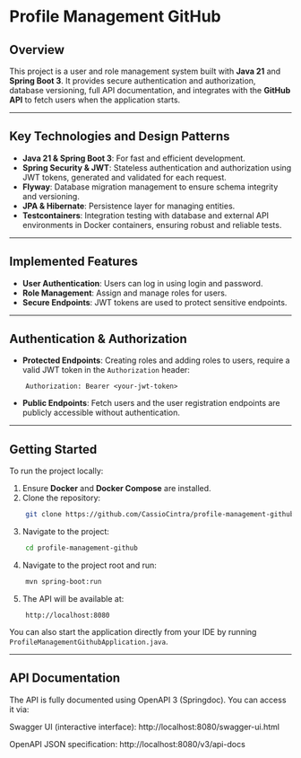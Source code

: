 # Profile Management GitHub

## Overview
This project is a user and role management system built with **Java 21** and **Spring Boot 3**. It provides secure 
authentication and authorization, database versioning, full API documentation, and integrates with the **GitHub API** 
to fetch users when the application starts.

---

## Key Technologies and Design Patterns

- **Java 21 & Spring Boot 3**: For fast and efficient development.
- **Spring Security & JWT**: Stateless authentication and authorization using JWT tokens, generated and validated for 
each request.
- **Flyway**: Database migration management to ensure schema integrity and versioning.
- **JPA & Hibernate**: Persistence layer for managing entities.
- **Testcontainers**: Integration testing with database and external API environments in Docker containers, ensuring 
robust and reliable tests.

---

## Implemented Features

- **User Authentication**: Users can log in using login and password.
- **Role Management**: Assign and manage roles for users.
- **Secure Endpoints**: JWT tokens are used to protect sensitive endpoints.

---

## Authentication & Authorization

- **Protected Endpoints**: Creating roles and adding roles to users, require a valid JWT token in the `Authorization` header: 
```
    Authorization: Bearer <your-jwt-token>
```

- **Public Endpoints**: Fetch users and the user registration endpoints are publicly accessible without authentication.

---

## Getting Started

To run the project locally:

1. Ensure **Docker** and **Docker Compose** are installed.
2. Clone the repository:

```bash 
    git clone https://github.com/CassioCintra/profile-management-github.git
```

3. Navigate to the project:
```bash
    cd profile-management-github
```

4. Navigate to the project root and run:
```bash
    mvn spring-boot:run
```
5. The API will be available at:
```
    http://localhost:8080
```
You can also start the application directly from your IDE by running `ProfileManagementGithubApplication.java`.

---

## API Documentation

The API is fully documented using OpenAPI 3 (Springdoc). You can access it via:

Swagger UI (interactive interface): http://localhost:8080/swagger-ui.html

OpenAPI JSON specification: http://localhost:8080/v3/api-docs
